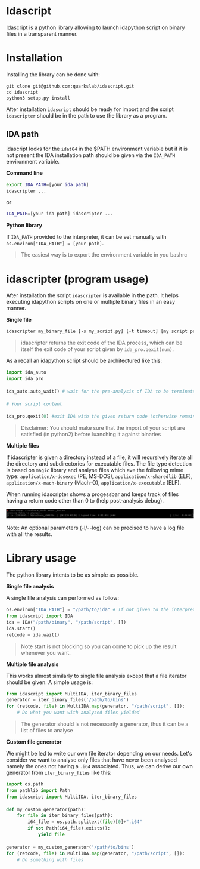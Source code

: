 # Idascript

Idascript is a python library allowing to launch idapython script on binary files in a transparent manner.

# Installation

Installing the library can be done with:

    git clone git@github.com:quarkslab/idascript.git
    cd idascript
    python3 setup.py install

After installation `idascript` should be ready for import and the script `idascripter`
should be in the path to use the library as a program.

## IDA path

idascript looks for the `idat64`
in the $PATH environment variable but if it is not present the IDA installation path
should be given via the `IDA_PATH` environment variable.

**Command line**

```bash
export IDA_PATH=[your ida path]
idascripter ...
```
or

```bash
IDA_PATH=[your ida path] idascripter ...
```

**Python library**

If `IDA_PATH` provided to the interpreter, it can be set manually with `os.environ["IDA_PATH"] = [your path]`.

> The easiest way is to export the environment variable in you bashrc

# idascripter (program usage)

After installation the script `idascripter` is available in the path. It helps
executing idapython scripts on one or multiple binary files in an easy manner.

**Single file**

```bash
idascripter my_binary_file [-s my_script.py] [-t timeout] [my script params | IDA options]
```

> idascripter returns the exit code of the IDA process, which can be itself the exit code of your
script given by `ida_pro.qexit(num)`.

As a recall an idapython script should be architectured like this:

```python
import ida_auto
import ida_pro

ida_auto.auto_wait() # wait for the pre-analysis of IDA to be terminated

# Your script content

ida_pro.qexit(0) #exit IDA with the given return code (otherwise remains opened)
```

> Disclaimer: You should make sure that the import of your script are satisfied (in python2) before
luanching it against binaries

**Multiple files**

If idascripter is given a directory instead of a file, it will recursively iterate all the directory and
subdirectories for executable files. The file type detection is based on `magic` library and analyse files
which ave the following mime type: `application/x-dosexec` (PE, MS-DOS), `application/x-sharedlib` (ELF),
`application/x-mach-binary` (Mach-O), `application/x-executable` (ELF).

When running idascripter shows a progessbar and keeps track of files having a return code other than 0 to
(help post-analysis debug).

![MultiIDA](docs/multi_ida_screenshot.png)

Note: An optional parameters (-l/--log) can be precised to have a log file with all the results.

# Library usage

The python library intents to be as simple as possible. 

**Single file analysis**

A single file analysis can performed as follow:

```python
os.environ["IDA_PATH"] = "/path/to/ida" # If not given to the interpreter directly
from idascript import IDA
ida = IDA("/path/binary", "/path/script", [])
ida.start()
retcode = ida.wait()
```

> Note start is not blocking so you can come to pick up the result whenever you want.

**Multiple file analysis**

This works almost similarly to single file analysis except that a file
iterator should be given. A simple usage is:

```python
from idascript import MultiIDA, iter_binary_files
generator = iter_binary_files('/path/to/bins')
for (retcode, file) in MultiIDA.map(generator, "/path/script", []):
    # Do what you want with analysed files yielded
```

> The generator should is not necessarily a generator, thus it can be a list of files to analyse


**Custom file generator**

We might be led to write our own file iterator depending on our needs. Let's consider we want
to analyse only files that have never been analysed namely the ones not having a `.i64` associated.
Thus, we can derive our own generator from `iter_binary_files` like this:

```python
import os.path
from pathlib import Path
from idascript import MultiIDA, iter_binary_files

def my_custom_generator(path):
    for file in iter_binary_files(path):
        i64_file = os.path.splitext(file)[0]+".i64"
        if not Path(i64_file).exists():
            yield file

generator = my_custom_generator('/path/to/bins')
for (retcode, file) in MultiIDA.map(generator, "/path/script", []):
    # Do something with files
```

